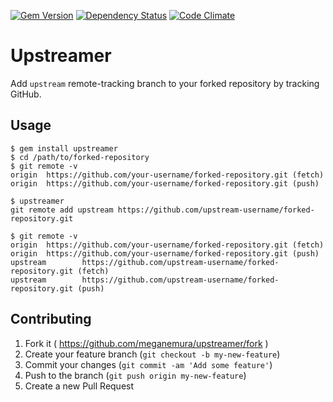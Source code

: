 [![Gem Version](https://img.shields.io/gem/v/upstreamer.svg?style=flat)](http://badge.fury.io/rb/upstreamer)
[![Dependency Status](https://img.shields.io/gemnasium/meganemura/upstreamer.svg?style=flat)](https://gemnasium.com/meganemura/upstreamer)
[![Code Climate](https://img.shields.io/codeclimate/github/meganemura/upstreamer.svg?style=flat)](https://codeclimate.com/github/meganemura/upstreamer)

# Upstreamer

Add `upstream` remote-tracking branch to your forked repository by tracking GitHub.

## Usage

```shell
$ gem install upstreamer
$ cd /path/to/forked-repository
$ git remote -v
origin  https://github.com/your-username/forked-repository.git (fetch)
origin  https://github.com/your-username/forked-repository.git (push)

$ upstreamer
git remote add upstream https://github.com/upstream-username/forked-repository.git

$ git remote -v
origin  https://github.com/your-username/forked-repository.git (fetch)
origin  https://github.com/your-username/forked-repository.git (push)
upstream        https://github.com/upstream-username/forked-repository.git (fetch)
upstream        https://github.com/upstream-username/forked-repository.git (push)
```

## Contributing

1. Fork it ( https://github.com/meganemura/upstreamer/fork )
2. Create your feature branch (`git checkout -b my-new-feature`)
3. Commit your changes (`git commit -am 'Add some feature'`)
4. Push to the branch (`git push origin my-new-feature`)
5. Create a new Pull Request
